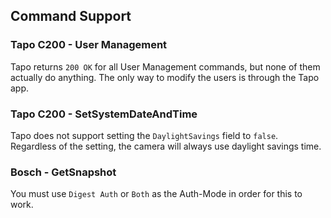 
## Command Support
### Tapo C200 - User Management
Tapo returns `200 OK` for all User Management commands, but none of them actually
do anything. The only way to modify the users is through the Tapo app.

### Tapo C200 - SetSystemDateAndTime
Tapo does not support setting the `DaylightSavings` field to `false`. Regardless of the setting, the camera will always use daylight savings time.

### Bosch - GetSnapshot
You must use `Digest Auth` or `Both` as the Auth-Mode in order for this to work.


